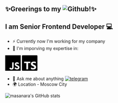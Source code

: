 <!-- **akhmatstrong/akhmatstrong** is a ✨ _special_ ✨ repository because its `README.md` (this file) appears on your GitHub profile. -->

<!-- 🧰 ✅ ⚠ 🚀 TypeScript ⚛️ React 🔁 Redux 🌐JavaScript-->

## ✨Greerings to my ![Github](https://img.shields.io/badge/GitHub-181717?logo=github&logoColor=white)!✨

## I am Senior Frontend Developer 💻

- ⚡ Currently now I'm working for my company
- 🚀 I'm imporving my expertise in:

<img  src="https://github.com/akhmatstrong/akhmatstrong/blob/main/logo_js.svg" alt="JavaScript" width="50" height="50"/> <img  src="https://github.com/akhmatstrong/akhmatstrong/blob/main/logo_ts.svg" alt="TypeScript" width="50" height="50"/>

<!-- - 👯 I’m looking to collaborate on ... -->
<!-- - 🤔 I’m looking for help with ... -->

- 💭 Ask me about anything [![telegram](https://img.shields.io/badge/@masanara-blue?style=for-the-badge&logo=telegram)](http://t.me/masanara)
- 🌍 Location - Moscow City

![masanara's GitHub stats](https://github-readme-stats.vercel.app/api?username=akhmatstrong\&rank_icon=github)

<!--
> [!IMPORTANT]\
> Since the GitHub API only

> [!NOTE]\
> Available ranks are

> [!WARNING]\
> By default,
--!>

